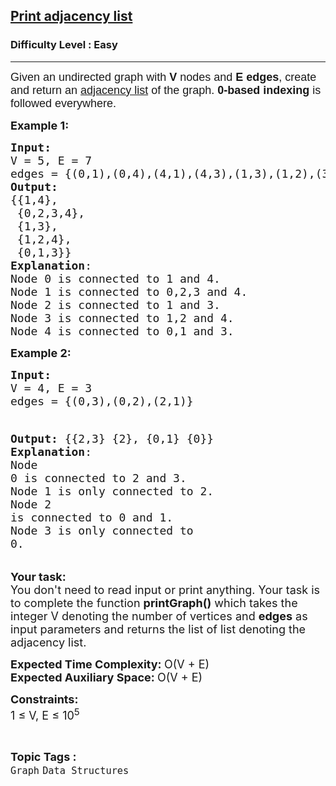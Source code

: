 <h2><a href="https://www.geeksforgeeks.org/problems/print-adjacency-list-1587115620/1?page=1&sprint=a2b9c6ca3c3352d5e2e979e64c0aa5b3&sortBy=submissions">Print adjacency list</a></h2><h3>Difficulty Level : Easy</h3><hr><div class="problems_problem_content__Xm_eO"><p><span style="font-family: arial, helvetica, sans-serif;"><span style="font-size: 18px;">Given an&nbsp;</span></span><span style="font-family: arial, helvetica, sans-serif; font-size: 18px;">undirected graph with&nbsp;</span><strong style="font-family: arial, helvetica, sans-serif; font-size: 18px;">V&nbsp;</strong><span style="font-family: arial, helvetica, sans-serif; font-size: 18px;">nodes and </span><span style="font-family: arial, helvetica, sans-serif;"><span style="font-size: 18px;"><strong>E</strong> <strong>edges</strong>, create and return an <a href="https://www.geeksforgeeks.org/adjacency-list-meaning-definition-in-dsa/" target="_blank" rel="noopener">adjacency list</a> of the graph</span></span><span style="font-size: 18px; font-family: arial, helvetica, sans-serif;">. <strong>0-based indexing</strong> is followed everywhere.</span></p>
<p><span style="font-size: 18px;"><strong>Example 1:</strong></span></p>
<pre><span style="font-size: 18px;"><strong>Input:<br></strong>V = 5, E = 7<br>edges = {(0,1),(0,4),(4,1),(4,3),(1,3),(1,2),(3,2)}
<img src="https://media.geeksforgeeks.org/img-practice/PROD/addEditProblem/701247/Web/Other/5c5cf82d-6510-48e7-834e-311f933ce758_1685086928.png" alt="">
<strong>Output:</strong> 
{{1,4}, 
 {0,2,3,4}, 
 {1,3},
 {1,2,4},
 {0,1,3}}
<strong>Explanation</strong>:
Node 0 is connected to 1 and 4.<br></span><span style="font-size: 18px;">Node 1 is connected to 0,2,3 and 4.<br></span><span style="font-size: 18px;">Node 2 is connected to 1 and 3.<br>Node 3 is connected to 1,2 and 4.<br>Node 4 is connected to 0,1 and 3.</span>
</pre>
<p><span style="font-size: 18px;"><strong>Example 2:</strong></span></p>
<pre><span style="font-size: 18px;"><strong>Input:<br></strong>V = 4, E = 3<br>edges = {(0,3),(0,2),(2,1)}
<img src="https://media.geeksforgeeks.org/img-practice/PROD/addEditProblem/701247/Web/Other/e8e7865d-f04d-4d93-bf1f-c6b6baee639a_1685086929.png" alt="">

<strong>Output:</strong> 
{{2,3} 
 {2}, 
 {0,1} 
 {0}}
<strong>Explanation</strong>:<br></span><span style="font-size: 18px;">Node 0 is connected to 2 and 3.<br>Node 1 is only connected to 2.<br>Node 2 is connected to 0 and 1.<br>Node 3 is only connected to 0.<br></span></pre>
<p><span style="font-size: 18px;"><strong>Your task:</strong><br>You don't need to read input or print anything. Your task is to complete the function <strong>printGraph()</strong> which takes the integer V denoting the number of vertices and <strong>edges</strong> as input parameters and returns the list of list denoting the adjacency list.</span></p>
<p><span style="font-size: 18px;"><strong>Expected Time Complexity: </strong>O(V + E)<br><strong>Expected Auxiliary Space:&nbsp;</strong>O(V + E)</span></p>
<p><span style="font-size: 18px;"><strong>Constraints:</strong><br>1 ≤ V, E ≤ 10<sup>5</sup></span></p></div><br><p><span style=font-size:18px><strong>Topic Tags : </strong><br><code>Graph</code>&nbsp;<code>Data Structures</code>&nbsp;